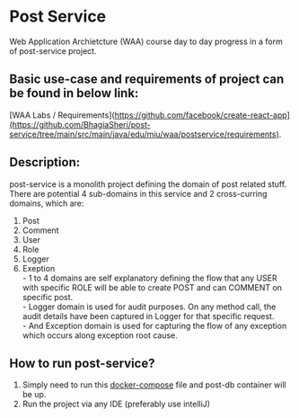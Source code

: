 # Post Service

Web Application Archietcture (WAA) course day to day progress in a form of post-service project.

## Basic use-case and requirements of project can be found in below link:

[WAA Labs / Requirements](https://github.com/facebook/create-react-app](https://github.com/BhagiaSheri/post-service/tree/main/src/main/java/edu/miu/waa/postservice/requirements).

## Description:

post-service is a monolith project defining the domain of post related stuff. There are potential 4 sub-domains in this service and 2 cross-curring domains, which are:
<br />
1. Post
2. Comment
3. User
4. Role
5. Logger
6. Exeption 
<br /> - 1 to 4 domains are self explanatory defining the flow that any USER with specific ROLE will be able to create POST and can COMMENT on specific post. 
<br /> - Logger domain is used for audit purposes. On any method call, the audit details have been captured in Logger for that specific request.
<br /> - And Exception domain is used for capturing the flow of any exception which occurs along exception root cause.

## How to run post-service?
1. Simply need to run this [docker-compose](https://github.com/BhagiaSheri/post-service/blob/main/docker-compose.yml) file and post-db container will be up.
2. Run the project via any IDE (preferably use intelliJ)
